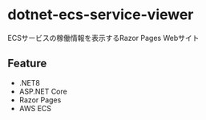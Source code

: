 # dotnet-ecs-service-viewer
ECSサービスの稼働情報を表示するRazor Pages Webサイト

## Feature
- .NET8
- ASP.NET Core
- Razor Pages
- AWS ECS

